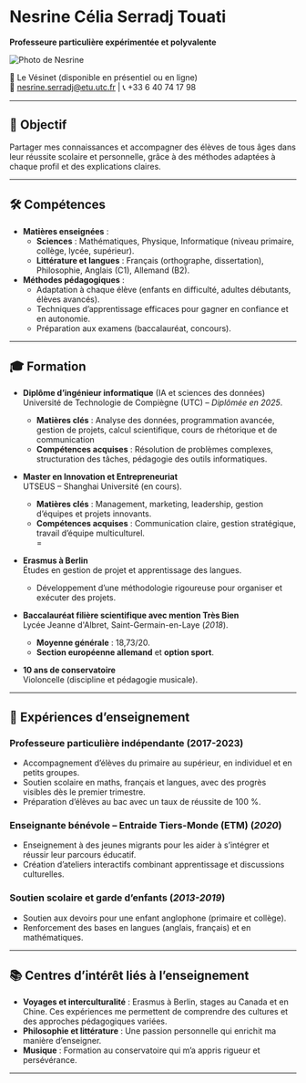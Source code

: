 # **Nesrine Célia Serradj Touati**  
**Professeure particulière expérimentée et polyvalente**  

![Photo de Nesrine](https://media.licdn.com/dms/image/v2/D4E03AQEjhFi4bsl81g/profile-displayphoto-shrink_800_800/B4EZPGY0rSHsAc-/0/1734200218771?e=1740009600&v=beta&t=29GCi0kpnv8IJsFux-H6CwQbBmat3c6GAUy8H6JnGxk)  

📍 Le Vésinet (disponible en présentiel ou en ligne)  
📧 nesrine.serradj@etu.utc.fr | 📞 +33 6 40 74 17 98  

---

## **🎯 Objectif**  
Partager mes connaissances et accompagner des élèves de tous âges dans leur réussite scolaire et personnelle, grâce à des méthodes adaptées à chaque profil et des explications claires.  

---

## **🛠️ Compétences**  
- **Matières enseignées** :  
  - **Sciences** : Mathématiques, Physique, Informatique (niveau primaire, collège, lycée, supérieur).  
  - **Littérature et langues** : Français (orthographe, dissertation), Philosophie, Anglais (C1), Allemand (B2).  
- **Méthodes pédagogiques** :  
  - Adaptation à chaque élève (enfants en difficulté, adultes débutants, élèves avancés).  
  - Techniques d’apprentissage efficaces pour gagner en confiance et en autonomie.  
  - Préparation aux examens (baccalauréat, concours).  

---

## **🎓 Formation**  
- **Diplôme d’ingénieur informatique** (IA et sciences des données)  
  Université de Technologie de Compiègne (UTC) – *Diplômée en 2025*.  
  - **Matières clés** : Analyse des données, programmation avancée, gestion de projets, calcul scientifique, cours de rhétorique et de communication 
  - **Compétences acquises** : Résolution de problèmes complexes, structuration des tâches, pédagogie des outils informatiques.  

- **Master en Innovation et Entrepreneuriat**  
  UTSEUS – Shanghai Université (en cours).  
  - **Matières clés** : Management, marketing, leadership, gestion d’équipes et projets innovants.  
  - **Compétences acquises** : Communication claire, gestion stratégique, travail d’équipe multiculturel.  
=
- **Erasmus à Berlin**  
  Études en gestion de projet et apprentissage des langues.  
  - Développement d’une méthodologie rigoureuse pour organiser et exécuter des projets.  

- **Baccalauréat filière scientifique avec mention Très Bien**  
  Lycée Jeanne d'Albret, Saint-Germain-en-Laye (*2018*).  
  - **Moyenne générale** : 18,73/20.  
  - **Section européenne allemand** et **option sport**.  

- **10 ans de conservatoire**  
  Violoncelle (discipline et pédagogie musicale).  

---

## **💼 Expériences d’enseignement**  

### **Professeure particulière indépendante** (2017-2023)  
- Accompagnement d’élèves du primaire au supérieur, en individuel et en petits groupes.  
- Soutien scolaire en maths, français et langues, avec des progrès visibles dès le premier trimestre.  
- Préparation d’élèves au bac avec un taux de réussite de 100 %.  

### **Enseignante bénévole – Entraide Tiers-Monde (ETM)** (*2020*)  
- Enseignement à des jeunes migrants pour les aider à s’intégrer et réussir leur parcours éducatif.  
- Création d’ateliers interactifs combinant apprentissage et discussions culturelles.  

### **Soutien scolaire et garde d’enfants** (*2013-2019*)  
- Soutien aux devoirs pour une enfant anglophone (primaire et collège).  
- Renforcement des bases en langues (anglais, français) et en mathématiques.  

---

## **📚 Centres d’intérêt liés à l’enseignement**  
- **Voyages et interculturalité** : Erasmus à Berlin, stages au Canada et en Chine. Ces expériences me permettent de comprendre des cultures et des approches pédagogiques variées.  
- **Philosophie et littérature** : Une passion personnelle qui enrichit ma manière d’enseigner.  
- **Musique** : Formation au conservatoire qui m’a appris rigueur et persévérance.  

---
